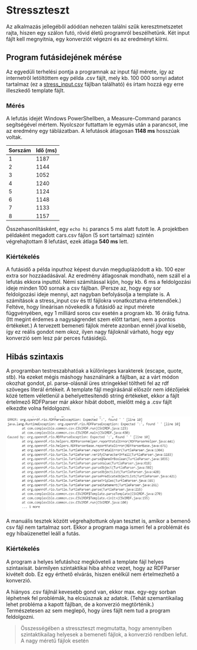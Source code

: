# Stresszteszt

Az alkalmazás jellegéből adódóan nehezen találni szűk keresztmetszetet rajta, hiszen egy szálon futó, rövid életű programról beszélhetünk. Két input fájlt kell megnyitnia, egy konverziót végezni és az eredményt kiírni.

## Program futásidejének mérése

Az egyedüli terhelési pontja a programnak az input fájl mérete, így az internetről letöltöttem egy példa .csv fájlt, mely kb. 100 000 sornyi adatot tartalmaz (ez a [stress_input.csv](stress_test/stress_input.csv) fájlban található) és írtam hozzá egy erre illeszkedő template fájlt.

### Mérés

A lefutás idejét Windows PowerShellben, a Measure-Command parancs segítségével mértem. Nyolcszor futtattam le egymás után a parancsot, íme az eredmény egy táblázatban. A lefutások átlagosan **1148 ms** hosszúak voltak.

| Sorszám | Idő (ms) |
| ------- | -------- |
| 1       | 1187     |
| 2       | 1144     |
| 3       | 1052     |
| 4       | 1240     |
| 5       | 1124     |
| 6       | 1148     |
| 7       | 1133     |
| 8       | 1157     |

Összehasonlításként, egy `echo hi` parancs 5 ms alatt futott le.
A projektben példaként megadott cars.csv fájlon (5 sort tartalmaz) szintén végrehajtottam 8 lefutást, ezek átlaga **540 ms** lett.

### Kiértékelés

A futásidő a példa inputhoz képest durván megduplázódott a kb. 100 ezer extra sor hozzáadásával. Az eredmény átlagosnak mondható, nem száll el a lefutás ekkora inputtól. Némi számítással kijön, hogy kb. 6 ms a feldolgozási ideje minden 100 sornak a csv fájlban. (Persze az, hogy egy sor feldolgozási ideje mennyi, azt nagyban befolyásolja a template is. A számítások a stress_input csv és ttl fájlokra vonatkoztatva értetendőek.) Feltéve, hogy lineárisan növekedik a futásidő az input mérete függvényében, egy 1 milliárd soros csv esetén a program kb. 16 óráig futna. (Itt megint érdemes a nagyságrendet szem előtt tartani, nem a pontos értékeket.) A tervezett bemeneti fájlok mérete azonban ennél jóval kisebb, így ez reális gondot nem okoz, ilyen nagy fájloknál várható, hogy egy konverzió sem lesz pár perces futásidejű.

## Hibás szintaxis

A programban testreszabhatóak a különleges karakterek (escape, quote, stb). Ha ezeket mégis máshogy használnánk a fájlban, az a várt módon okozhat gondot, pl. parse-olásnál üres stringekkel töltheti fel az rdf szöveges literál értékeit. A template fájl megírásánál először nem idézőjelek közé tettem véletlenül a behelyettesítendő string értékeket, ekkor a fájlt értelmező RDFParser már akkor hibát dobott, mielőtt még a .csv fájlt elkezdte volna feldolgozni.

![](exception.png)

A manuális tesztek között végrehajtottunk olyan tesztet is, amikor a bemenő csv fájl nem tartalmaz sort. Ekkor a program maga ismeri fel a problémát és egy hibaüzenettel leáll a futás.

### Kiértékelés

A program a helyes lefutáshoz megköveteli a template fájl helyes szintaxisát. bármilyen szintaktikai hiba ahhoz vezet, hogy az RDFParser kivételt dob. Ez egy érthető elvárás, hiszen enélkül nem értelmezhető a konverzió.

A hiányos .csv fájlnál kevesebb gond van, ekkor max. egy-egy sorban léphetnek fel problémák, ha elcsúsznak az adatok. (Tehát szemantikailag lehet probléma a kapott fájlban, de a konverzió megtörténik.) Természetesen az sem meglepő, hogy üres fájlt nem tud a program feldolgozni.

> Összességében a stresszteszt megmutatta, hogy amennyiben szintaktikailag helyesek a bemeneti fájlok, a konverzió rendben lefut. A nagy méretű fájlok esetén

